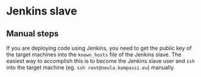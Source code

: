 # Jenkins slave

## Manual steps

If you are deploying code using Jenkins, you need to get the public key of the target machines
into the `known_hosts` file of the Jenkins slave. The easiest way to accomplish this is to become
the Jenkins slave user and `ssh` into the target machine (eg. `ssh root@neula.kompassi.eu`) manually.
